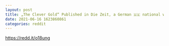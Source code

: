 ```yaml
--- 
layout: post 
title: „The Clever Gold“ Published in Die Zeit, a German 🇩🇪 national weekly newspaper, and one of their most popular newspapers. Bitcoin „is a new political movement of radical decentralization“ 
date: 2021-06-16 1623860861 
categories: reddit 
--- 
```

https://redd.it/o18ung